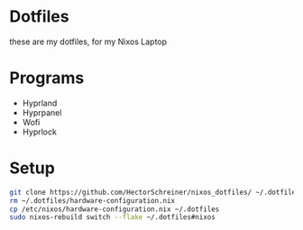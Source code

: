 # Dotfiles
these are my dotfiles, for my Nixos Laptop

# Programs
- Hyprland
- Hyprpanel
- Wofi
- Hyprlock

# Setup
```bash
git clone https://github.com/HectorSchreiner/nixos_dotfiles/ ~/.dotfiles
rm ~/.dotfiles/hardware-configuration.nix
cp /etc/nixos/hardware-configuration.nix ~/.dotfiles
sudo nixos-rebuild switch --flake ~/.dotfiles#nixos
```
